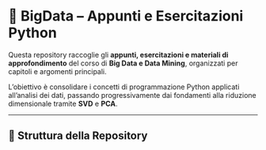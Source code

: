 # 🧠 BigData – Appunti e Esercitazioni Python

Questa repository raccoglie gli **appunti, esercitazioni e materiali di approfondimento** del corso di **Big Data e Data Mining**, organizzati per capitoli e argomenti principali.

L’obiettivo è consolidare i concetti di programmazione Python applicati all’analisi dei dati, passando progressivamente dai fondamenti alla riduzione dimensionale tramite **SVD** e **PCA**.

---

## 📂 Struttura della Repository
